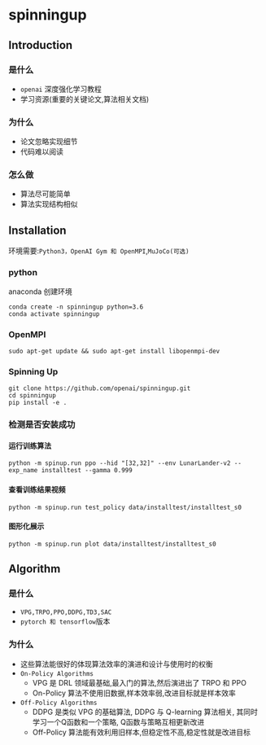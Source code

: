 # spinningup



## Introduction



### 是什么

* `openai` 深度强化学习教程
* 学习资源(重要的关键论文,算法相关文档)



### 为什么

* 论文忽略实现细节
* 代码难以阅读



### 怎么做

* 算法尽可能简单
* 算法实现结构相似



## Installation

环境需要:`Python3，OpenAI Gym 和 OpenMPI`,`MuJoCo(可选)`



### python

anaconda 创建环境

```
conda create -n spinningup python=3.6
conda activate spinningup
```



### OpenMPI

```
sudo apt-get update && sudo apt-get install libopenmpi-dev
```



### Spinning Up

```
git clone https://github.com/openai/spinningup.git
cd spinningup
pip install -e .
```



### 检测是否安装成功

#### 运行训练算法

```
python -m spinup.run ppo --hid "[32,32]" --env LunarLander-v2 --exp_name installtest --gamma 0.999
```



#### 查看训练结果视频

```
python -m spinup.run test_policy data/installtest/installtest_s0
```



#### 图形化展示

```
python -m spinup.run plot data/installtest/installtest_s0
```



## Algorithm



### 是什么

* `VPG,TRPO,PPO,DDPG,TD3,SAC`
* `pytorch 和 tensorflow`版本



### 为什么

* 这些算法能很好的体现算法效率的演进和设计与使用时的权衡
* `On-Policy Algorithms`
  * VPG 是 DRL 领域最基础,最入门的算法,然后演进出了 TRPO 和 PPO
  * On-Policy 算法不使用旧数据,样本效率弱,改进目标就是样本效率
* `Off-Policy Algorithms`
  * DDPG 是类似 VPG 的基础算法, DDPG 与 Q-learning 算法相关, 其同时学习一个Q函数和一个策略, Q函数与策略互相更新改进
  * Off-Policy 算法能有效利用旧样本,但稳定性不高,稳定性就是改进目标

